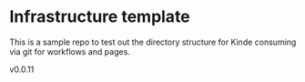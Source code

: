# Infrastructure template

This is a sample repo to test out the directory structure for Kinde consuming via git for workflows and pages.

v0.0.11
